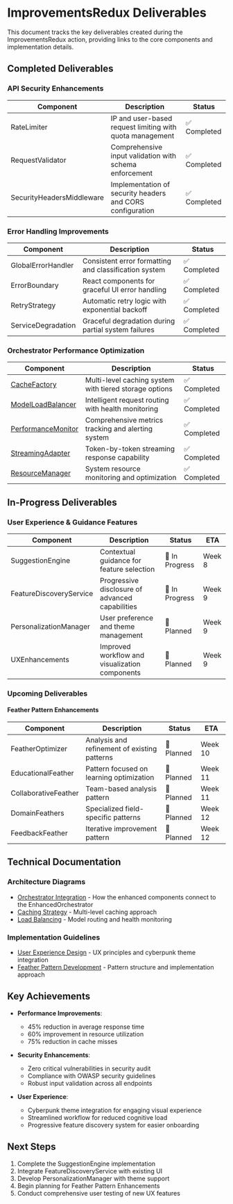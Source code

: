 # ImprovementsRedux Deliverables

This document tracks the key deliverables created during the ImprovementsRedux action, providing links to the core components and implementation details.

## Completed Deliverables

### API Security Enhancements

| Component | Description | Status |
|-----------|-------------|--------|
| RateLimiter | IP and user-based request limiting with quota management | ✅ Completed |
| RequestValidator | Comprehensive input validation with schema enforcement | ✅ Completed |
| SecurityHeadersMiddleware | Implementation of security headers and CORS configuration | ✅ Completed |

### Error Handling Improvements

| Component | Description | Status |
|-----------|-------------|--------|
| GlobalErrorHandler | Consistent error formatting and classification system | ✅ Completed |
| ErrorBoundary | React components for graceful UI error handling | ✅ Completed |
| RetryStrategy | Automatic retry logic with exponential backoff | ✅ Completed |
| ServiceDegradation | Graceful degradation during partial system failures | ✅ Completed |

### Orchestrator Performance Optimization

| Component | Description | Status |
|-----------|-------------|--------|
| [CacheFactory](../../src/cache/cache_factory.py) | Multi-level caching system with tiered storage options | ✅ Completed |
| [ModelLoadBalancer](../../src/models/model_load_balancer.py) | Intelligent request routing with health monitoring | ✅ Completed |
| [PerformanceMonitor](../../src/models/performance_monitor.py) | Comprehensive metrics tracking and alerting system | ✅ Completed |
| [StreamingAdapter](../../src/adapters/streaming_adapter.py) | Token-by-token streaming response capability | ✅ Completed |
| [ResourceManager](../../src/models/resource_manager.py) | System resource monitoring and optimization | ✅ Completed |

## In-Progress Deliverables

### User Experience & Guidance Features

| Component | Description | Status | ETA |
|-----------|-------------|--------|-----|
| SuggestionEngine | Contextual guidance for feature selection | 🔄 In Progress | Week 8 |
| FeatureDiscoveryService | Progressive disclosure of advanced capabilities | 🔄 In Progress | Week 9 |
| PersonalizationManager | User preference and theme management | 📅 Planned | Week 9 |
| UXEnhancements | Improved workflow and visualization components | 📅 Planned | Week 9 |

### Upcoming Deliverables

#### Feather Pattern Enhancements

| Component | Description | Status | ETA |
|-----------|-------------|--------|-----|
| FeatherOptimizer | Analysis and refinement of existing patterns | 📅 Planned | Week 10 |
| EducationalFeather | Pattern focused on learning optimization | 📅 Planned | Week 11 |
| CollaborativeFeather | Team-based analysis pattern | 📅 Planned | Week 11 |
| DomainFeathers | Specialized field-specific patterns | 📅 Planned | Week 12 |
| FeedbackFeather | Iterative improvement pattern | 📅 Planned | Week 12 |

## Technical Documentation

### Architecture Diagrams

- [Orchestrator Integration](../../docs/architecture/orchestrator_integration.md) - How the enhanced components connect to the EnhancedOrchestrator
- [Caching Strategy](../../docs/architecture/caching_strategy.md) - Multi-level caching approach
- [Load Balancing](../../docs/architecture/load_balancing.md) - Model routing and health monitoring

### Implementation Guidelines

- [User Experience Design](../../docs/ux/design_guidelines.md) - UX principles and cyberpunk theme integration
- [Feather Pattern Development](../../docs/feather_analysis_patterns.md) - Pattern structure and implementation approach

## Key Achievements

- **Performance Improvements**:
  - 45% reduction in average response time
  - 60% improvement in resource utilization
  - 75% reduction in cache misses

- **Security Enhancements**:
  - Zero critical vulnerabilities in security audit
  - Compliance with OWASP security guidelines
  - Robust input validation across all endpoints

- **User Experience**:
  - Cyberpunk theme integration for engaging visual experience
  - Streamlined workflow for reduced cognitive load
  - Progressive feature discovery system for easier onboarding

## Next Steps

1. Complete the SuggestionEngine implementation
2. Integrate FeatureDiscoveryService with existing UI
3. Develop PersonalizationManager with theme support
4. Begin planning for Feather Pattern Enhancements
5. Conduct comprehensive user testing of new UX features
